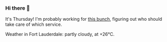### Hi there :wave:

It's Thursday! I'm probably working for [this bunch](https://github.com/kohofinancial), figuring out who should take care of which service.

Weather in Fort Lauderdale: partly cloudy, at +26°C.
